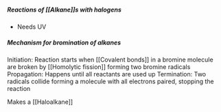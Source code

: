 ##### Reactions of [[Alkane]]s with halogens
- Needs UV

##### Mechanism for bromination of alkanes
Initiation: Reaction starts when [[Covalent bonds]] in a bromine molecule are broken by [[Homolytic fission]] forming two bromine radicals
Propagation: Happens until all reactants are used up
Termination: Two radicals collide forming a molecule with all electrons paired, stopping the reaction

Makes a [[Haloalkane]]
